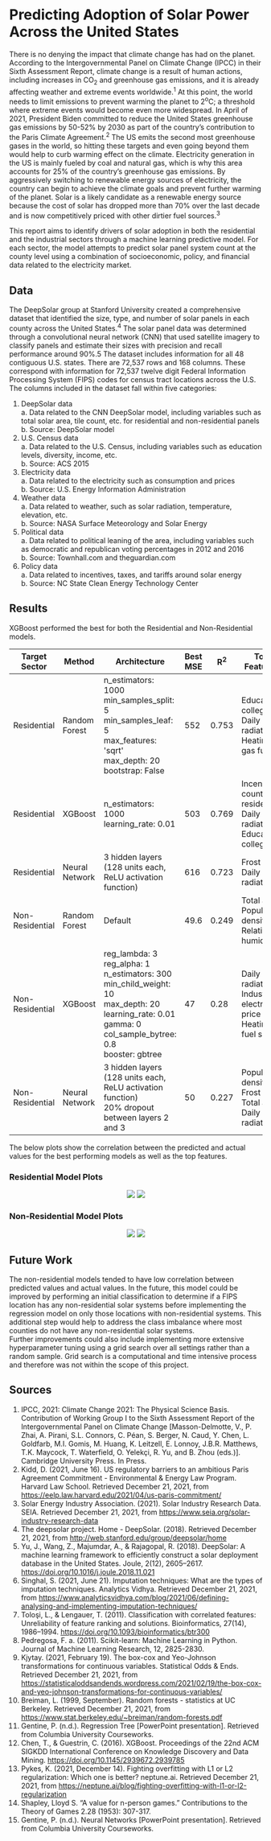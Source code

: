 # Predicting Adoption of Solar Power Across the United States

There is no denying the impact that climate change has had on the planet. According to the Intergovernmental Panel on Climate Change (IPCC) in their Sixth Assessment Report, climate change is a result of human actions, including increases in CO<sub>2</sub> and greenhouse gas emissions, and it is already affecting weather and extreme events worldwide.<sup>1</sup> At this point, the world needs to limit emissions to prevent warming the planet to 2<sup>o</sup>C; a threshold where extreme events would become even more widespread. In April of 2021, President Biden committed to reduce the United States greenhouse gas emissions by 50-52% by 2030 as part of the country’s contribution to the Paris Climate Agreement.<sup>2</sup> The US emits the second most greenhouse gases in the world, so hitting these targets and even going beyond them would help to curb warming effect on the climate. Electricity generation in the US is mainly fueled by coal and natural gas, which is why this area accounts for 25% of the country’s greenhouse gas emissions. By aggressively switching to renewable energy sources of electricity, the country can begin to achieve the climate goals and prevent further warming of the planet. Solar is a likely candidate as a renewable energy source because the cost of solar has dropped more than 70% over the last decade and is now competitively priced with other dirtier fuel sources.<sup>3</sup>

This report aims to identify drivers of solar adoption in both the residential and the industrial sectors through a machine learning predictive model. For each sector, the model attempts to predict solar panel system count at the county level using a combination of socioeconomic, policy, and financial data related to the electricity market.

## Data
The DeepSolar group at Stanford University created a comprehensive dataset that identified the size, type, and number of solar panels in each county across the United States.<sup>4</sup> The solar panel data was determined through a convolutional neural network (CNN) that used satellite imagery to classify panels and estimate their sizes with precision and recall performance around 90%.5 The dataset includes information for all 48 contiguous U.S. states. There are 72,537 rows and 168 columns. These correspond with information for 72,537 twelve digit Federal Information Processing System (FIPS) codes for census tract locations across the U.S. The columns included in the dataset fall within five categories: 
1.	DeepSolar data\
a.	Data related to the CNN DeepSolar model, including variables such as total solar area, tile count, etc. for residential and non-residential panels\
b.	Source: DeepSolar model 
2.	U.S. Census data\
a.	Data related to the U.S. Census, including variables such as education levels, diversity, income, etc.\
b.	Source: ACS 2015
3.	Electricity data\
a.	Data related to the electricity such as consumption and prices\
b.	Source: U.S. Energy Information Administration
4.	Weather data\
a.	Data related to weather, such as solar radiation, temperature, elevation, etc.\
b.	Source: NASA Surface Meteorology and Solar Energy
5.	Political data\
a.	Data related to political leaning of the area, including variables such as democratic and republican voting percentages in 2012 and 2016\
b.	Source: Townhall.com and theguardian.com
6.	Policy data\
a.	Data related to incentives, taxes, and tariffs around solar energy\
b.	Source: NC State Clean Energy Technology Center

## Results
XGBoost performed the best for both the Residential and Non-Residential models.

| Target Sector | Method | Architecture | Best MSE | R<sup>2</sup> | Top <br> Features|
| ------------- | ------ | ------------ | -------- | ------------- | ------- |
Residential | Random <br> Forest | n_estimators: 1000 <br> min_samples_split: 5 <br> min_samples_leaf: 5 <br> max_features: 'sqrt' <br> max_depth: 20 <br> bootstrap: False| 552 | 0.753 | Education college <br> Daily solar radiation <br> Heating gas fuel | 
| Residential | XGBoost | n_estimators: 1000 <br> learning_rate: 0.01 | 503 | 0.769 | Incentive count residential <br> Daily solar radiation <br> Education college |
| Residential | Neural <br> Network | 3 hidden layers (128 units each, ReLU activation function) | 616 | 0.723 | Frost days <br> Daily solar radiation | Housing unit median value
| Non-<br>Residential | Random <br> Forest | Default | 49.6 | 0.249 | Total area <br> Population density <br> Relative humidity | 
| Non-<br>Residential | XGBoost | reg_lambda: 3 <br> reg_alpha: 1 <br> n_estimators: 300 <br> min_child_weight: 10 <br> max_depth: 20 <br> learning_rate: 0.01 <br> gamma: 0 <br> col_sample_bytree: 0.8 <br> booster: gbtree | 47 | 0.28 | Daily solar radiation <br> Industrial electricity price <br> Heating fuel solar | 
|Non-<br>Residential | Neural<br>Network | 3 hidden layers (128 units each, ReLU activation function) <br> 20% dropout between layers 2 and 3 | 50 | 0.227 | Population density <br> Frost days <br> Total area <br> Daily solar radiation

The below plots show the correlation between the predicted and actual values for the best performing models as well as the top features. 

### Residential Model Plots
<p align="center">
    <img src="https://github.com/gnyirjesy/Solar-Panel-Area-Prediction/blob/master/plots/xgboost_residential_system_count_errors_default.png?raw=TRUE">
    <img src = "https://github.com/gnyirjesy/Solar-Panel-Area-Prediction/blob/master/plots/xgboost_residential_fi.png?raw=TRUE">
</p>


### Non-Residential Model Plots
<p align="center">
    <img src="https://github.com/gnyirjesy/Solar-Panel-Area-Prediction/blob/master/plots/xgboost_nonresidential_scatter.png?raw=TRUE">
    <img src = "https://github.com/gnyirjesy/Solar-Panel-Area-Prediction/blob/master/plots/xgboost_nonresidential_fi.png?raw=TRUE">
</p>

## Future Work
The non-residential models tended to have low correlation between predicted values and actual values. In the future, this model could be improved by performing an initial classification to determine if a FIPS location has any non-residential solar systems before implementing the regression model on only those locations with non-residential systems. This additional step would help to address the class imbalance where most counties do not have any non-residential solar systems. \
Further improvements could also include implementing more extensive hyperparameter tuning using a grid search over all settings rather than a random sample. Grid search is a computational and time intensive process and therefore was not within the scope of this project.  

## Sources
1.	IPCC, 2021: Climate Change 2021: The Physical Science Basis. Contribution of Working Group I to the Sixth Assessment Report of the Intergovernmental Panel on Climate Change [Masson-Delmotte, V., P. Zhai, A. Pirani, S.L. Connors, C. Péan, S. Berger, N. Caud, Y. Chen, L. Goldfarb, M.I. Gomis, M. Huang, K. Leitzell, E. Lonnoy, J.B.R. Matthews, T.K. Maycock, T. Waterfield, O. Yelekçi, R. Yu, and B. Zhou (eds.)]. Cambridge University Press. In Press.
2.	Kidd, D. (2021, June 16). US regulatory barriers to an ambitious Paris Agreement Commitment - Environmental & Energy Law Program. Harvard Law School. Retrieved December 21, 2021, from https://eelp.law.harvard.edu/2021/04/us-paris-commitment/ 
3.	Solar Energy Industry Association. (2021). Solar Industry Research Data. SEIA. Retrieved December 21, 2021, from https://www.seia.org/solar-industry-research-data 
4.	The deepsolar project. Home - DeepSolar. (2018). Retrieved December 21, 2021, from http://web.stanford.edu/group/deepsolar/home 
5.	Yu, J., Wang, Z., Majumdar, A., & Rajagopal, R. (2018). DeepSolar: A machine learning framework to efficiently construct a solar deployment database in the United States. Joule, 2(12), 2605–2617. https://doi.org/10.1016/j.joule.2018.11.021 
6.	Singhal, S. (2021, June 21). Imputation techniques: What are the types of imputation techniques. Analytics Vidhya. Retrieved December 21, 2021, from https://www.analyticsvidhya.com/blog/2021/06/defining-analysing-and-implementing-imputation-techniques/ 
7.	Toloşi, L., & Lengauer, T. (2011). Classification with correlated features: Unreliability of feature ranking and solutions. Bioinformatics, 27(14), 1986–1994. https://doi.org/10.1093/bioinformatics/btr300 
8.	Pedregosa, F. a. (2011). Scikit-learn: Machine Learning in Python. Journal of Machine Learning Research, 12, 2825-2830.
9.	Kjytay. (2021, February 19). The box-cox and Yeo-Johnson transformations for continuous variables. Statistical Odds & Ends. Retrieved December 21, 2021, from https://statisticaloddsandends.wordpress.com/2021/02/19/the-box-cox-and-yeo-johnson-transformations-for-continuous-variables/ 
10.	Breiman, L. (1999, September). Random forests - statistics at UC Berkeley. Retrieved December 21, 2021, from https://www.stat.berkeley.edu/~breiman/random-forests.pdf 
11.	Gentine, P. (n.d.). Regression Tree [PowerPoint presentation]. Retrieved from Columbia University Courseworks.
12.	Chen, T., & Guestrin, C. (2016). XGBoost. Proceedings of the 22nd ACM SIGKDD International Conference on Knowledge Discovery and Data Mining. https://doi.org/10.1145/2939672.2939785 
13.	Pykes, K. (2021, December 14). Fighting overfitting with L1 or L2 regularization: Which one is better? neptune.ai. Retrieved December 21, 2021, from https://neptune.ai/blog/fighting-overfitting-with-l1-or-l2-regularization 
14.	Shapley, Lloyd S. “A value for n-person games.” Contributions to the Theory of Games 2.28 (1953): 307-317.
15.	Gentine, P. (n.d.). Neural Networks [PowerPoint presentation]. Retrieved from Columbia University Courseworks.
